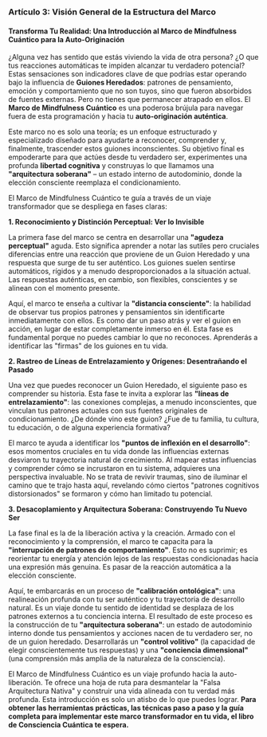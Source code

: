 ### **Artículo 3: Visión General de la Estructura del Marco**
#### **Transforma Tu Realidad: Una Introducción al Marco de Mindfulness Cuántico para la Auto-Originación**

¿Alguna vez has sentido que estás viviendo la vida de otra persona? ¿O que tus reacciones automáticas te impiden alcanzar tu verdadero potencial? Estas sensaciones son indicadores clave de que podrías estar operando bajo la influencia de **Guiones Heredados**: patrones de pensamiento, emoción y comportamiento que no son tuyos, sino que fueron absorbidos de fuentes externas. Pero no tienes que permanecer atrapado en ellos. El **Marco de Mindfulness Cuántico** es una poderosa brújula para navegar fuera de esta programación y hacia tu **auto-originación auténtica**.

Este marco no es solo una teoría; es un enfoque estructurado y especializado diseñado para ayudarte a reconocer, comprender y, finalmente, trascender estos guiones inconscientes. Su objetivo final es empoderarte para que actúes desde tu verdadero ser, experimentes una profunda **libertad cognitiva** y construyas lo que llamamos una **"arquitectura soberana"** – un estado interno de autodominio, donde la elección consciente reemplaza el condicionamiento.

El Marco de Mindfulness Cuántico te guía a través de un viaje transformador que se despliega en fases claras:

**1. Reconocimiento y Distinción Perceptual: Ver lo Invisible**

La primera fase del marco se centra en desarrollar una **"agudeza perceptual"** aguda. Esto significa aprender a notar las sutiles pero cruciales diferencias entre una reacción que proviene de un Guion Heredado y una respuesta que surge de tu ser auténtico. Los guiones suelen sentirse automáticos, rígidos y a menudo desproporcionados a la situación actual. Las respuestas auténticas, en cambio, son flexibles, conscientes y se alinean con el momento presente.

Aquí, el marco te enseña a cultivar la **"distancia consciente"**: la habilidad de observar tus propios patrones y pensamientos sin identificarte inmediatamente con ellos. Es como dar un paso atrás y ver el guion en acción, en lugar de estar completamente inmerso en él. Esta fase es fundamental porque no puedes cambiar lo que no reconoces. Aprenderás a identificar las "firmas" de los guiones en tu vida.

**2. Rastreo de Líneas de Entrelazamiento y Orígenes: Desentrañando el Pasado**

Una vez que puedes reconocer un Guion Heredado, el siguiente paso es comprender su historia. Esta fase te invita a explorar las **"líneas de entrelazamiento"**: las conexiones complejas, a menudo inconscientes, que vinculan tus patrones actuales con sus fuentes originales de condicionamiento. ¿De dónde vino este guion? ¿Fue de tu familia, tu cultura, tu educación, o de alguna experiencia formativa?

El marco te ayuda a identificar los **"puntos de inflexión en el desarrollo"**: esos momentos cruciales en tu vida donde las influencias externas desviaron tu trayectoria natural de crecimiento. Al mapear estas influencias y comprender cómo se incrustaron en tu sistema, adquieres una perspectiva invaluable. No se trata de revivir traumas, sino de iluminar el camino que te trajo hasta aquí, revelando cómo ciertos "patrones cognitivos distorsionados" se formaron y cómo han limitado tu potencial.

**3. Desacoplamiento y Arquitectura Soberana: Construyendo Tu Nuevo Ser**

La fase final es la de la liberación activa y la creación. Armado con el reconocimiento y la comprensión, el marco te capacita para la **"interrupción de patrones de comportamiento"**. Esto no es suprimir; es reorientar tu energía y atención lejos de las respuestas condicionadas hacia una expresión más genuina. Es pasar de la reacción automática a la elección consciente.

Aquí, te embarcarás en un proceso de **"calibración ontológica"**: una realineación profunda con tu ser auténtico y tu trayectoria de desarrollo natural. Es un viaje donde tu sentido de identidad se desplaza de los patrones externos a tu conciencia interna. El resultado de este proceso es la construcción de tu **"arquitectura soberana"**: un estado de autodominio interno donde tus pensamientos y acciones nacen de tu verdadero ser, no de un guion heredado. Desarrollarás un **"control volitivo"** (la capacidad de elegir conscientemente tus respuestas) y una **"conciencia dimensional"** (una comprensión más amplia de la naturaleza de la consciencia).

El Marco de Mindfulness Cuántico es un viaje profundo hacia la auto-liberación. Te ofrece una hoja de ruta para desmantelar la "Falsa Arquitectura Nativa" y construir una vida alineada con tu verdad más profunda. Esta introducción es solo un atisbo de lo que puedes lograr. **Para obtener las herramientas prácticas, las técnicas paso a paso y la guía completa para implementar este marco transformador en tu vida, el libro de Consciencia Cuántica te espera.**